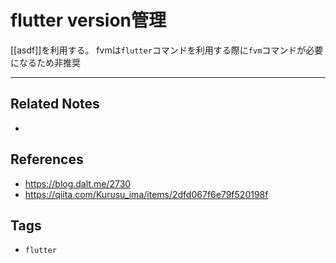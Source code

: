 # flutter version管理
[[asdf]]を利用する。
fvmは`flutter`コマンドを利用する際に`fvm`コマンドが必要になるため非推奨

---
## Related Notes
- 

## References
- https://blog.dalt.me/2730
- https://qiita.com/Kurusu_ima/items/2dfd067f6e79f520198f


## Tags
- `flutter` 